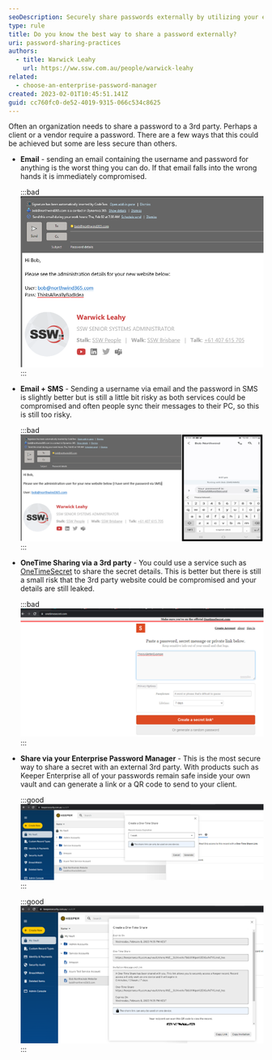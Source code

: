 ```yaml
---
seoDescription: Securely share passwords externally by utilizing your enterprise password manager's one-time secret sharing feature.
type: rule
title: Do you know the best way to share a password externally?
uri: password-sharing-practices
authors:
  - title: Warwick Leahy
    url: https://ww.ssw.com.au/people/warwick-leahy
related:
  - choose-an-enterprise-password-manager
created: 2023-02-01T10:45:51.141Z
guid: cc760fc0-de52-4019-9315-066c534c8625
---
```


Often an organization needs to share a password to a 3rd party. Perhaps a client or a vendor require a password. There are a few ways that this could be achieved but some are less secure than others.

<!--endintro-->

- **Email** - sending an email containing the username and password for anything is the worst thing you can do. If that email falls into the wrong hands it is immediately compromised.

  :::bad
  ![Figure:Bad example - Never share secrets using email](passwordsharing1.png)
  :::

- **Email + SMS** - Sending a username via email and the password in SMS is slightly better but is still a little bit risky as both services could be compromised and often people sync their messages to their PC, so this is still too risky.

  :::bad
  ![Figure: Bad example - Email + SMS is better but still insecure](passwordsharing2.png)
  :::

- **OneTime Sharing via a 3rd party** - You could use a service such as [OneTimeSecret](https://onetimesecret.com) to share the secret details. This is better but there is still a small risk that the 3rd party website could be compromised and your details are still leaked.

  :::bad
  ![Figure: Bad example - One Time Secret sharing via a 3rd party is better](passwordsharing3.png)
  :::

- **Share via your Enterprise Password Manager** - This is the most secure way to share a secret with an external 3rd party. With products such as Keeper Enterprise all of your passwords remain safe inside your own vault and can generate a link or a QR code to send to your client.

  :::good
  ![Figure: Good example - Create a One Time Secret using Keeper Enterprise](passwordsharing4.png)
  :::

  :::good
  ![Figure: Good example - Generate an email, link or QR Code directly from Keeper Enterprise](passwordsharing5.png)
  :::
